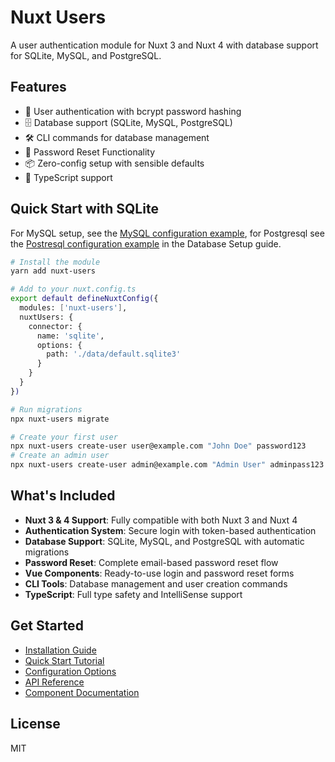 # Nuxt Users

A user authentication module for Nuxt 3 and Nuxt 4 with database support for SQLite, MySQL, and PostgreSQL.

## Features

- 🔐 User authentication with bcrypt password hashing
- 🗄️ Database support (SQLite, MySQL, PostgreSQL)
- 🛠️ CLI commands for database management
- 🔑 Password Reset Functionality
- 📦 Zero-config setup with sensible defaults
- 🔧 TypeScript support

## Quick Start with SQLite

For MySQL setup, see the [MySQL configuration example](/guide/database-setup#mysql), for Postgresql see the [Postresql configuration example](/guide/database-setup#postgresql) in the Database Setup guide.

```bash
# Install the module
yarn add nuxt-users

# Add to your nuxt.config.ts
export default defineNuxtConfig({
  modules: ['nuxt-users'],
  nuxtUsers: {
    connector: {
      name: 'sqlite',
      options: {
        path: './data/default.sqlite3'
      }
    }
  }
})

# Run migrations
npx nuxt-users migrate

# Create your first user
npx nuxt-users create-user user@example.com "John Doe" password123
# Create an admin user
npx nuxt-users create-user admin@example.com "Admin User" adminpass123 admin
```

## What's Included

- **Nuxt 3 & 4 Support**: Fully compatible with both Nuxt 3 and Nuxt 4
- **Authentication System**: Secure login with token-based authentication
- **Database Support**: SQLite, MySQL, and PostgreSQL with automatic migrations
- **Password Reset**: Complete email-based password reset flow
- **Vue Components**: Ready-to-use login and password reset forms
- **CLI Tools**: Database management and user creation commands
- **TypeScript**: Full type safety and IntelliSense support

## Get Started

- [Installation Guide](/guide/installation)
- [Quick Start Tutorial](/guide/quick-start)
- [Configuration Options](/guide/configuration)
- [API Reference](/api/)
- [Component Documentation](/components/)

## License

MIT 